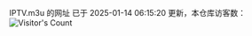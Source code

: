 IPTV.m3u 的网址 已于 2025-01-14 06:15:20 更新，本仓库访客数：![Visitor's Count](https://profile-counter.glitch.me/hero1898_tv/count.svg)
